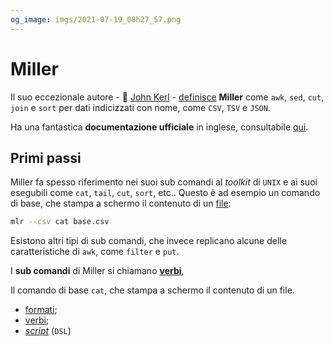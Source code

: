 ```yaml
---
og_image: imgs/2021-07-19_08h27_57.png
---
```


# Miller

Il suo eccezionale autore - :pray: [John Kerl](https://twitter.com/__jo_ker__) - [definisce](https://miller.readthedocs.io/en/latest/features.html) **Miller** come `awk`, `sed`, `cut`, `join` e `sort` per dati indicizzati con nome, come `CSV`, `TSV` e `JSON`.

Ha una fantastica **documentazione ufficiale** in inglese, consultabile [qui](https://miller.readthedocs.io/en/latest/index.html).

## Primi passi

Miller fa spesso riferimento nei suoi sub comandi al *toolkit* di `UNIX` e ai suoi esegubili come `cat`, `tail`, `cut`, `sort`, etc.. Questo è ad esempio un comando di base, che stampa a schermo il contenuto di un [file](./risorse/base.csv):

```bash
mlr --csv cat base.csv
```

Esistono altri tipi di sub comandi, che invece replicano alcune delle caratteristiche di `awk`, come `filter` e `put`.

I **sub comandi** di Miller si chiamano [**verbi**](./verbi.md),

Il comando di base `cat`, che stampa a schermo il contenuto di un file. <br>


- [formati](./formati.md);
- [verbi](./verbi.md);
- [*script*](./dsl.md) (`DSL`)
